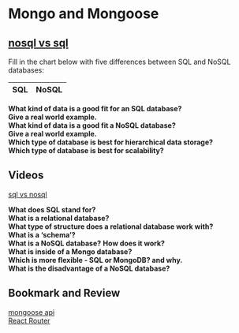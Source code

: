 # Mongo and Mongoose

## [nosql vs sql](https://www.thegeekstuff.com/2014/01/sql-vs-nosql-db/?utm_source=tuicool)

Fill in the chart below with five differences between SQL and NoSQL databases:

| SQL |	NoSQL |
|-----|-------|


 	 
 	 
 	 
 	 
**What kind of data is a good fit for an SQL database?**  
**Give a real world example.**  
**What kind of data is a good fit a NoSQL database?**  
**Give a real world example.**  
**Which type of database is best for hierarchical data storage?**  
**Which type of database is best for scalability?**  

## Videos

[sql vs nosql](https://www.youtube.com/watch?v=ZS_kXvOeQ5Y)

**What does SQL stand for?**  
**What is a relational database?**  
**What type of structure does a relational database work with?**  
**What is a ‘schema’?**  
**What is a NoSQL database?** 
**How does it work?**  
**What is inside of a Mongo database?**  
**Which is more flexible - SQL or MongoDB? and why.**  
**What is the disadvantage of a NoSQL database?**  

## Bookmark and Review  

[mongoose api](https://mongoosejs.com/docs/api.html#Model)  
[React Router](https://reactrouter.com/web/api/BrowserRouter)  
